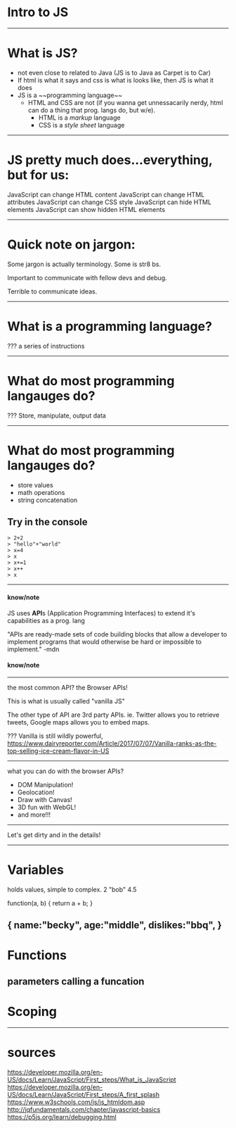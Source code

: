 # Intro to JS
---

# What is JS?

- not even close to related to Java (JS is to Java as Carpet is to Car)
- If html is what it says and css is what is looks like, then JS is what it does
- JS is a \~\~programming language\~\~
    - HTML and CSS are not (if you wanna get unnessacarily nerdy, html can do a thing that prog. langs do, but w/e). 
        - HTML is a *markup* language
        - CSS is a *style sheet* language

---

# JS pretty much does...everything, but for us:

JavaScript can change HTML content
JavaScript can change HTML attributes
JavaScript can change CSS style
JavaScript can hide HTML elements
JavaScript can show hidden HTML elements

---

# Quick note on jargon:

Some jargon is actually terminology. Some is str8 bs.

Important to communicate with fellow devs and debug.

Terrible to communicate ideas.

---

# What is a programming language?

???
a series of instructions

---

# What do most programming langauges do?

???
Store, manipulate, output data

---
# What do most programming langauges do?

- store values
- math operations
- string concatenation

## Try in the console
```
> 2+2
> "hello"+"world"
> x=4
> x
> x+=1
> x++
> x
```
---
#### know/note

JS uses **API**s (Application Programming Interfaces) to extend it's capabilities as a prog. lang

"APIs are ready-made sets of code building blocks that allow a developer to implement programs that would otherwise be hard or impossible to implement." -mdn
#### know/note
---

the most common API? the Browser APIs!

This is what is usually called "vanilla JS"

The other type of API are 3rd party APIs. ie. Twitter allows you to retrieve tweets, Google maps allows you to embed maps.

???
Vanilla is still wildly powerful, https://www.dairyreporter.com/Article/2017/07/07/Vanilla-ranks-as-the-top-selling-ice-cream-flavor-in-US

---

what you can do with the browser APIs?

- DOM Manipulation!
- Geolocation!
- Draw with Canvas!
- 3D fun with WebGL!
- and more!!!

---
Let's get dirty and in the details!

---
# Variables
holds values, simple to complex.
2
"bob"
4.5

function(a, b) {
  return a + b;
}

{
    name:"becky",
    age:"middle",
    dislikes:"bbq",
}
---
# Functions
parameters
calling a funcation
---
# Scoping

---
# sources
https://developer.mozilla.org/en-US/docs/Learn/JavaScript/First_steps/What_is_JavaScript
https://developer.mozilla.org/en-US/docs/Learn/JavaScript/First_steps/A_first_splash
https://www.w3schools.com/js/js_htmldom.asp
http://jqfundamentals.com/chapter/javascript-basics
https://p5js.org/learn/debugging.html